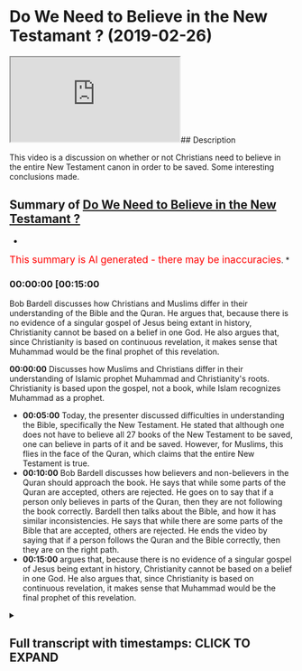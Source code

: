# Do We Need to Believe in the New Testamant ? (2019-02-26)

<iframe loading='lazy' src='https://www.youtube.com/embed/3ofFhPQQdPo'></iframe>## Description

This video is a discussion on whether or not Christians need to believe in the entire New Testament canon in order to be saved. Some interesting conclusions made.

## Summary of [Do We Need to Believe in the New Testamant ?](https://www.youtube.com/watch?v=3ofFhPQQdPo)

*

<span style="color:red; font-size:125%">This summary is AI generated - there may be inaccuracies</span>. *

### <a onclick="modifyYTiframeseektime('900')">00:00:00 [00:15:00</a>

 Bob Bardell discusses how Christians and Muslims differ in their understanding of the Bible and the Quran. He argues that, because there is no evidence of a singular gospel of Jesus being extant in history, Christianity cannot be based on a belief in one God. He also argues that, since Christianity is based on continuous revelation, it makes sense that Muhammad would be the final prophet of this revelation.

**<a onclick="modifyYTiframeseektime('0')">00:00:00</a>** Discusses how Muslims and Christians differ in their understanding of Islamic prophet Muhammad and Christianity's roots. Christianity is based upon the gospel, not a book, while Islam recognizes Muhammad as a prophet.

* **<a onclick="modifyYTiframeseektime('300')">00:05:00</a>** Today, the presenter discussed difficulties in understanding the Bible, specifically the New Testament. He stated that although one does not have to believe all 27 books of the New Testament to be saved, one can believe in parts of it and be saved. However, for Muslims, this flies in the face of the Quran, which claims that the entire New Testament is true.
* **<a onclick="modifyYTiframeseektime('600')">00:10:00</a>**  Bob Bardell discusses how believers and non-believers in the Quran should approach the book. He says that while some parts of the Quran are accepted, others are rejected. He goes on to say that if a person only believes in parts of the Quran, then they are not following the book correctly. Bardell then talks about the Bible, and how it has similar inconsistencies. He says that while there are some parts of the Bible that are accepted, others are rejected. He ends the video by saying that if a person follows the Quran and the Bible correctly, then they are on the right path.
* **<a onclick="modifyYTiframeseektime('900')">00:15:00</a>** argues that, because there is no evidence of a singular gospel of Jesus being extant in history, Christianity cannot be based on a belief in one God. He also argues that, since Christianity is based on continuous revelation, it makes sense that Muhammad would be the final prophet of this revelation.

<details><summary><h2>Full transcript with timestamps: CLICK TO EXPAND</h2></summary>

<a onclick="modifyYTiframeseektime('0)')">0:00:00 okay so you used some rice but the</a>
<a onclick="modifyYTiframeseektime('2)')">0:00:02 principle without bitching what you said</a>
<a onclick="modifyYTiframeseektime('5)')">0:00:05 today was quite impossible it's not</a>
<a onclick="modifyYTiframeseektime('6)')">0:00:06 anything up I agree with what you said</a>
<a onclick="modifyYTiframeseektime('8)')">0:00:08 because what you're saying is actually</a>
<a onclick="modifyYTiframeseektime('12)')">0:00:12 quite powerful you're you're making an</a>
<a onclick="modifyYTiframeseektime('15)')">0:00:15 admission that you should be able to</a>
<a onclick="modifyYTiframeseektime('17)')">0:00:17 remove it you should be able to make it</a>
<a onclick="modifyYTiframeseektime('19)')">0:00:19 a Christian and that you have made today</a>
<a onclick="modifyYTiframeseektime('21)')">0:00:21 which I'm very grateful for which is</a>
<a onclick="modifyYTiframeseektime('24)')">0:00:24 that it's conceivable it's possible for</a>
<a onclick="modifyYTiframeseektime('27)')">0:00:27 you to believe in parts of the New</a>
<a onclick="modifyYTiframeseektime('28)')">0:00:28 Testament and not all of the New</a>
<a onclick="modifyYTiframeseektime('30)')">0:00:30 Testament and still be eligible for</a>
<a onclick="modifyYTiframeseektime('33)')">0:00:33 salvation that is what you said because</a>
<a onclick="modifyYTiframeseektime('36)')">0:00:36 we said what gave us in Asia is what</a>
<a onclick="modifyYTiframeseektime('38)')">0:00:38 gave him the right to choose what books</a>
<a onclick="modifyYTiframeseektime('42)')">0:00:42 would be in the New Testament you agree</a>
<a onclick="modifyYTiframeseektime('43)')">0:00:43 that okay that they became known and so</a>
<a onclick="modifyYTiframeseektime('46)')">0:00:46 on but if you don't agree with the</a>
<a onclick="modifyYTiframeseektime('47)')">0:00:47 twenty-seven books</a>
<a onclick="modifyYTiframeseektime('48)')">0:00:48 it doesn't necessarily fire you from</a>
<a onclick="modifyYTiframeseektime('50)')">0:00:50 salvation and from being a Christian</a>
<a onclick="modifyYTiframeseektime('52)')">0:00:52 what I'm saying is the question of what</a>
<a onclick="modifyYTiframeseektime('56)')">0:00:56 should be acceptable and what should it</a>
<a onclick="modifyYTiframeseektime('58)')">0:00:58 be acceptable should be to the good</a>
<a onclick="modifyYTiframeseektime('60)')">0:01:00 judgment of people who look into the</a>
<a onclick="modifyYTiframeseektime('63)')">0:01:03 scripture and do the historical research</a>
<a onclick="modifyYTiframeseektime('66)')">0:01:06 and through rationalization</a>
<a onclick="modifyYTiframeseektime('68)')">0:01:08 also this decide that certain things are</a>
<a onclick="modifyYTiframeseektime('71)')">0:01:11 impossible and therefore reject aspects</a>
<a onclick="modifyYTiframeseektime('74)')">0:01:14 of that Scripture if you allow some</a>
<a onclick="modifyYTiframeseektime('77)')">0:01:17 parts of the scripture to be taken out</a>
<a onclick="modifyYTiframeseektime('79)')">0:01:19 then it should be to the good discretion</a>
<a onclick="modifyYTiframeseektime('81)')">0:01:21 of each individual reader to decide what</a>
<a onclick="modifyYTiframeseektime('84)')">0:01:24 those parts would be it's not good</a>
<a onclick="modifyYTiframeseektime('86)')">0:01:26 enough to say to someone okay you don't</a>
<a onclick="modifyYTiframeseektime('88)')">0:01:28 need to have all 27 books of the New</a>
<a onclick="modifyYTiframeseektime('90)')">0:01:30 Testament</a>
<a onclick="modifyYTiframeseektime('90)')">0:01:30 you don't need you to believe in this</a>
<a onclick="modifyYTiframeseektime('92)')">0:01:32 New Testament but you have to believe in</a>
<a onclick="modifyYTiframeseektime('94)')">0:01:34 these parts this is my summary so my</a>
<a onclick="modifyYTiframeseektime('105)')">0:01:45 summary is this Muhammad is already</a>
<a onclick="modifyYTiframeseektime('109)')">0:01:49 accepted that it is quite proper to</a>
<a onclick="modifyYTiframeseektime('113)')">0:01:53 choose your Canon based upon your belief</a>
<a onclick="modifyYTiframeseektime('115)')">0:01:55 system which is what he admitted when we</a>
<a onclick="modifyYTiframeseektime('118)')">0:01:58 talked about the sheer Sunni honey now</a>
<a onclick="modifyYTiframeseektime('120)')">0:02:00 it follows therefore that as Christians</a>
<a onclick="modifyYTiframeseektime('123)')">0:02:03 we are also quite improper to do the</a>
<a onclick="modifyYTiframeseektime('128)')">0:02:08 same</a>
<a onclick="modifyYTiframeseektime('128)')">0:02:08 the salvation</a>
<a onclick="modifyYTiframeseektime('130)')">0:02:10 gospel that was taught by the first</a>
<a onclick="modifyYTiframeseektime('132)')">0:02:12 apostles was not written down and then</a>
<a onclick="modifyYTiframeseektime('135)')">0:02:15 handed out like a tract it was preached</a>
<a onclick="modifyYTiframeseektime('138)')">0:02:18 someone can be saved by knowing the good</a>
<a onclick="modifyYTiframeseektime('141)')">0:02:21 news about Jesus and believing on it</a>
<a onclick="modifyYTiframeseektime('143)')">0:02:23 without ever having a New Testament in</a>
<a onclick="modifyYTiframeseektime('146)')">0:02:26 their hand that we believe in and if</a>
<a onclick="modifyYTiframeseektime('186)')">0:03:06 someone believes in that gospel in the</a>
<a onclick="modifyYTiframeseektime('192)')">0:03:12 letter of James or about the Book of</a>
<a onclick="modifyYTiframeseektime('194)')">0:03:14 Revelations their faith is deficient but</a>
<a onclick="modifyYTiframeseektime('198)')">0:03:18 not deficient in such a way that would</a>
<a onclick="modifyYTiframeseektime('201)')">0:03:21 cause them not to be saved because it is</a>
<a onclick="modifyYTiframeseektime('204)')">0:03:24 your faith in Christ his crucifixion and</a>
<a onclick="modifyYTiframeseektime('207)')">0:03:27 resurrection that complete work that</a>
<a onclick="modifyYTiframeseektime('210)')">0:03:30 saves you not your knowledge of the</a>
<a onclick="modifyYTiframeseektime('213)')">0:03:33 Scriptures it is obviously better yes if</a>
<a onclick="modifyYTiframeseektime('217)')">0:03:37 you know the Scriptures and I can't take</a>
<a onclick="modifyYTiframeseektime('220)')">0:03:40 lectures from Mohammed hijab because</a>
<a onclick="modifyYTiframeseektime('223)')">0:03:43 Muhammad hijab is freely admitted but</a>
<a onclick="modifyYTiframeseektime('226)')">0:03:46 for 1400 years Muslims have not agreed</a>
<a onclick="modifyYTiframeseektime('230)')">0:03:50 about their hadith but Christians have</a>
<a onclick="modifyYTiframeseektime('234)')">0:03:54 agreed about the New Testament and the</a>
<a onclick="modifyYTiframeseektime('237)')">0:03:57 debate was settled amongst Christians</a>
<a onclick="modifyYTiframeseektime('239)')">0:03:59 from 410 onwards so we can finally</a>
<a onclick="modifyYTiframeseektime('243)')">0:04:03 notice</a>
<a onclick="modifyYTiframeseektime('252)')">0:04:12 the Christians would listen to Mohammed</a>
<a onclick="modifyYTiframeseektime('255)')">0:04:15 the Muslims are not polite to listen to</a>
<a onclick="modifyYTiframeseektime('258)')">0:04:18 the Christians so genuine thank you let</a>
<a onclick="modifyYTiframeseektime('269)')">0:04:29 us continue here the Christian faith is</a>
<a onclick="modifyYTiframeseektime('272)')">0:04:32 based upon the gospel it is not based</a>
<a onclick="modifyYTiframeseektime('275)')">0:04:35 upon a book the church recognized in the</a>
<a onclick="modifyYTiframeseektime('280)')">0:04:40 writings that were circulating amongst</a>
<a onclick="modifyYTiframeseektime('283)')">0:04:43 themselves those books that he</a>
<a onclick="modifyYTiframeseektime('286)')">0:04:46 recognized as containing a classic</a>
<a onclick="modifyYTiframeseektime('289)')">0:04:49 Gospels mostly Finnish yes let me finish</a>
<a onclick="modifyYTiframeseektime('291)')">0:04:51 one question let me finish let me finish</a>
<a onclick="modifyYTiframeseektime('295)')">0:04:55 by contrast disagree about their hadith</a>
<a onclick="modifyYTiframeseektime('300)')">0:05:00 and so it is not an argument to say that</a>
<a onclick="modifyYTiframeseektime('304)')">0:05:04 because Christians may disagree about</a>
<a onclick="modifyYTiframeseektime('305)')">0:05:05 certain books but therefore the faith is</a>
<a onclick="modifyYTiframeseektime('309)')">0:05:09 invalid no no if that argument is</a>
<a onclick="modifyYTiframeseektime('311)')">0:05:11 logical</a>
<a onclick="modifyYTiframeseektime('312)')">0:05:12 Islam is invalid finally I made a point</a>
<a onclick="modifyYTiframeseektime('316)')">0:05:16 that the Quran makes a claim about</a>
<a onclick="modifyYTiframeseektime('319)')">0:05:19 history it says that there was an in</a>
<a onclick="modifyYTiframeseektime('322)')">0:05:22 deal</a>
<a onclick="modifyYTiframeseektime('323)')">0:05:23 given to a man called Issa there is</a>
<a onclick="modifyYTiframeseektime('326)')">0:05:26 absolutely no evidence for this claim</a>
<a onclick="modifyYTiframeseektime('330)')">0:05:30 whereas the New Testament is continuous</a>
<a onclick="modifyYTiframeseektime('337)')">0:05:37 to the reliability it was already in 2</a>
<a onclick="modifyYTiframeseektime('362)')">0:06:02 Peter chapter 3 a sense of what</a>
<a onclick="modifyYTiframeseektime('364)')">0:06:04 Scripture was when he says</a>
<a onclick="modifyYTiframeseektime('366)')">0:06:06 impor would say in scripture that is</a>
<a onclick="modifyYTiframeseektime('368)')">0:06:08 hard to understand I talked about the</a>
<a onclick="modifyYTiframeseektime('371)')">0:06:11 Gnostic spot in the New Testament that</a>
<a onclick="modifyYTiframeseektime('372)')">0:06:12 the community that the covenant</a>
<a onclick="modifyYTiframeseektime('374)')">0:06:14 community always had the idea of</a>
<a onclick="modifyYTiframeseektime('377)')">0:06:17 covenant and word comes from dr. Krueger</a>
<a onclick="modifyYTiframeseektime('383)')">0:06:23 he talked about we're on the same ground</a>
<a onclick="modifyYTiframeseektime('386)')">0:06:26 because you can use natural religion yes</a>
<a onclick="modifyYTiframeseektime('389)')">0:06:29 I talked about economic cornelius van</a>
<a onclick="modifyYTiframeseektime('390)')">0:06:30 til yes and that we have presuppositions</a>
<a onclick="modifyYTiframeseektime('392)')">0:06:32 and you look at history from the Islamic</a>
<a onclick="modifyYTiframeseektime('394)')">0:06:34 point of view yeah we have to look at</a>
<a onclick="modifyYTiframeseektime('396)')">0:06:36 your glasses and critique it that's why</a>
<a onclick="modifyYTiframeseektime('398)')">0:06:38 we need to look at the Koran yeah then</a>
<a onclick="modifyYTiframeseektime('400)')">0:06:40 we went on to you and Bob talks about</a>
<a onclick="modifyYTiframeseektime('404)')">0:06:44 things yeah the main issues that came up</a>
<a onclick="modifyYTiframeseektime('405)')">0:06:45 for me was your is geography yeah what I</a>
<a onclick="modifyYTiframeseektime('411)')">0:06:51 found very interesting is when you give</a>
<a onclick="modifyYTiframeseektime('413)')">0:06:53 the chain of narration when I asked you</a>
<a onclick="modifyYTiframeseektime('415)')">0:06:55 further where you get your scientific</a>
<a onclick="modifyYTiframeseektime('417)')">0:06:57 principles from you struggled actually</a>
<a onclick="modifyYTiframeseektime('420)')">0:07:00 giving us the answer yeah and then you</a>
<a onclick="modifyYTiframeseektime('423)')">0:07:03 admitted your scientific principles yeah</a>
<a onclick="modifyYTiframeseektime('438)')">0:07:18 so you're reading back into history why</a>
<a onclick="modifyYTiframeseektime('445)')">0:07:25 do you always interrupt the flow</a>
<a onclick="modifyYTiframeseektime('447)')">0:07:27 uninterrupted yeah but no neither of us</a>
<a onclick="modifyYTiframeseektime('449)')">0:07:29 interrupted you because we had some good</a>
<a onclick="modifyYTiframeseektime('451)')">0:07:31 manners not to yet you consistently you</a>
<a onclick="modifyYTiframeseektime('455)')">0:07:35 gave the chain of narration we asked you</a>
<a onclick="modifyYTiframeseektime('458)')">0:07:38 a critical question where did you get</a>
<a onclick="modifyYTiframeseektime('460)')">0:07:40 the methodology for your scientific</a>
<a onclick="modifyYTiframeseektime('462)')">0:07:42 Hadees then you told us it came with the</a>
<a onclick="modifyYTiframeseektime('478)')">0:07:58 methodology methodology all right</a>
<a onclick="modifyYTiframeseektime('484)')">0:08:04 back into history objective</a>
<a onclick="modifyYTiframeseektime('490)')">0:08:10 yes back into history yes you look after</a>
<a onclick="modifyYTiframeseektime('518)')">0:08:38 yourself next week just one question</a>
<a onclick="modifyYTiframeseektime('522)')">0:08:42 when you bring me your evidence all</a>
<a onclick="modifyYTiframeseektime('530)')">0:08:50 right where is it yes thank you they've</a>
<a onclick="modifyYTiframeseektime('533)')">0:08:53 left me yes so today we came to some</a>
<a onclick="modifyYTiframeseektime('536)')">0:08:56 very fruitful conclusions he said that</a>
<a onclick="modifyYTiframeseektime('539)')">0:08:59 the New Testament because he realized</a>
<a onclick="modifyYTiframeseektime('542)')">0:09:02 after we discussed about a tenacious 27</a>
<a onclick="modifyYTiframeseektime('546)')">0:09:06 books of the New Testament has anyone</a>
<a onclick="modifyYTiframeseektime('548)')">0:09:08 ever asked themselves why is it the fact</a>
<a onclick="modifyYTiframeseektime('552)')">0:09:12 that those 27 books are the 27 books why</a>
<a onclick="modifyYTiframeseektime('557)')">0:09:17 is it not for example that the Apocrypha</a>
<a onclick="modifyYTiframeseektime('559)')">0:09:19 or it's a gospel of st. Thomas or other</a>
<a onclick="modifyYTiframeseektime('562)')">0:09:22 books a part of it what determines what</a>
<a onclick="modifyYTiframeseektime('565)')">0:09:25 is in the New Testament and what is not</a>
<a onclick="modifyYTiframeseektime('567)')">0:09:27 in the New Testament</a>
<a onclick="modifyYTiframeseektime('568)')">0:09:28 what is where is the divine authority of</a>
<a onclick="modifyYTiframeseektime('570)')">0:09:30 that determination</a>
<a onclick="modifyYTiframeseektime('572)')">0:09:32 so today because of the difficulty of</a>
<a onclick="modifyYTiframeseektime('575)')">0:09:35 that question he actually admitted that</a>
<a onclick="modifyYTiframeseektime('578)')">0:09:38 actually you don't have to believe that</a>
<a onclick="modifyYTiframeseektime('580)')">0:09:40 all 27 books of the New Testament in</a>
<a onclick="modifyYTiframeseektime('582)')">0:09:42 order to be a Christian and to get it to</a>
<a onclick="modifyYTiframeseektime('584)')">0:09:44 be salvation other words you don't</a>
<a onclick="modifyYTiframeseektime('586)')">0:09:46 actually have to believe in the whole</a>
<a onclick="modifyYTiframeseektime('587)')">0:09:47 Bible to be a Christian you can believe</a>
<a onclick="modifyYTiframeseektime('589)')">0:09:49 in parts of the Bible and not all of the</a>
<a onclick="modifyYTiframeseektime('591)')">0:09:51 Bible that is the implication I'm afraid</a>
<a onclick="modifyYTiframeseektime('593)')">0:09:53 for us obviously as Muslims we say if</a>
<a onclick="modifyYTiframeseektime('595)')">0:09:55 God sent down message then has to be</a>
<a onclick="modifyYTiframeseektime('597)')">0:09:57 believed in in its entirety</a>
<a onclick="modifyYTiframeseektime('599)')">0:09:59 they cannot be a part of it that's</a>
<a onclick="modifyYTiframeseektime('601)')">0:10:01 rejected and a part of it which is</a>
<a onclick="modifyYTiframeseektime('602)')">0:10:02 accepted the Quran says after took my</a>
<a onclick="modifyYTiframeseektime('605)')">0:10:05 noona be barred in kitabi</a>
<a onclick="modifyYTiframeseektime('606)')">0:10:06 what a corona be Bob do you believe in</a>
<a onclick="modifyYTiframeseektime('609)')">0:10:09 parts of the book and disbelieve in</a>
<a onclick="modifyYTiframeseektime('610)')">0:10:10 parts of the book and subhanAllah do you</a>
<a onclick="modifyYTiframeseektime('612)')">0:10:12 know he was talking about it's talking</a>
<a onclick="modifyYTiframeseektime('614)')">0:10:14 about the Jews and Chris</a>
<a onclick="modifyYTiframeseektime('615)')">0:10:15 yes if I taught my noona by Bardell</a>
<a onclick="modifyYTiframeseektime('618)')">0:10:18 kitabi what a coruña bebop firmage semaj</a>
<a onclick="modifyYTiframeseektime('622)')">0:10:22 sir</a>
<a onclick="modifyYTiframeseektime('622)')">0:10:22 Oh Mia Farrow's aleikum income Illya -</a>
<a onclick="modifyYTiframeseektime('624)')">0:10:24 hyah - dunya whalemen committee you are</a>
<a onclick="modifyYTiframeseektime('627)')">0:10:27 doing it in a scintilla de amalah hooby</a>
<a onclick="modifyYTiframeseektime('629)')">0:10:29 - in a Miami loon that will be the</a>
<a onclick="modifyYTiframeseektime('632)')">0:10:32 recompense of someone who does that</a>
<a onclick="modifyYTiframeseektime('634)')">0:10:34 except for a punishment in this world</a>
<a onclick="modifyYTiframeseektime('636)')">0:10:36 and in the day of judgement they'll be</a>
<a onclick="modifyYTiframeseektime('638)')">0:10:38 humiliated even further so if God sent</a>
<a onclick="modifyYTiframeseektime('642)')">0:10:42 down a manual for people to follow there</a>
<a onclick="modifyYTiframeseektime('645)')">0:10:45 are certain expectations that we have as</a>
<a onclick="modifyYTiframeseektime('647)')">0:10:47 people are followers of that manual in</a>
<a onclick="modifyYTiframeseektime('650)')">0:10:50 order for us to maintains have salvation</a>
<a onclick="modifyYTiframeseektime('653)')">0:10:53 one of them is in fact entitlement we</a>
<a onclick="modifyYTiframeseektime('657)')">0:10:57 want this manual for salvation this</a>
<a onclick="modifyYTiframeseektime('659)')">0:10:59 guidance to humanity to be intact if</a>
<a onclick="modifyYTiframeseektime('661)')">0:11:01 it's not intact it's not agreed upon by</a>
<a onclick="modifyYTiframeseektime('664)')">0:11:04 those who specialized in its</a>
<a onclick="modifyYTiframeseektime('666)')">0:11:06 preservation then surely there's</a>
<a onclick="modifyYTiframeseektime('669)')">0:11:09 something wrong with that you can't say</a>
<a onclick="modifyYTiframeseektime('671)')">0:11:11 that ok well I believe in the Bible but</a>
<a onclick="modifyYTiframeseektime('673)')">0:11:13 you could but actually is conceivable to</a>
<a onclick="modifyYTiframeseektime('675)')">0:11:15 not believe in part of it and to believe</a>
<a onclick="modifyYTiframeseektime('677)')">0:11:17 in parts of it so you know it's he he</a>
<a onclick="modifyYTiframeseektime('679)')">0:11:19 kept acquitting the hadith the weak</a>
<a onclick="modifyYTiframeseektime('681)')">0:11:21 hadith with the Bible which is meant to</a>
<a onclick="modifyYTiframeseektime('684)')">0:11:24 be the holiest spot holy spirit-inspired</a>
<a onclick="modifyYTiframeseektime('686)')">0:11:26 book of God directly from the Jesus from</a>
<a onclick="modifyYTiframeseektime('689)')">0:11:29 Jesus the god what we accept that there</a>
<a onclick="modifyYTiframeseektime('692)')">0:11:32 are some things in hadith which are not</a>
<a onclick="modifyYTiframeseektime('694)')">0:11:34 acceptable by historical standards but</a>
<a onclick="modifyYTiframeseektime('697)')">0:11:37 the comparison should be made between</a>
<a onclick="modifyYTiframeseektime('698)')">0:11:38 the Quran and Bible not Quran and hadith</a>
<a onclick="modifyYTiframeseektime('701)')">0:11:41 especially not Quran and weak hadith and</a>
<a onclick="modifyYTiframeseektime('703)')">0:11:43 so therefore when he realized what he</a>
<a onclick="modifyYTiframeseektime('705)')">0:11:45 was asking they were asking me the</a>
<a onclick="modifyYTiframeseektime('707)')">0:11:47 questions of preservation that every</a>
<a onclick="modifyYTiframeseektime('709)')">0:11:49 question they had every single question</a>
<a onclick="modifyYTiframeseektime('712)')">0:11:52 I had those an answer every single</a>
<a onclick="modifyYTiframeseektime('714)')">0:11:54 question that they had baba never loved</a>
<a onclick="modifyYTiframeseektime('717)')">0:11:57 him</a>
<a onclick="modifyYTiframeseektime('717)')">0:11:57 that they asked me a question he said</a>
<a onclick="modifyYTiframeseektime('720)')">0:12:00 okay give me a chain of narration he</a>
<a onclick="modifyYTiframeseektime('722)')">0:12:02 didn't expect me to stumble gave him</a>
<a onclick="modifyYTiframeseektime('724)')">0:12:04 with the chain of narration then he said</a>
<a onclick="modifyYTiframeseektime('727)')">0:12:07 to me tell me a document which tab which</a>
<a onclick="modifyYTiframeseektime('730)')">0:12:10 proves the chain so I told him the name</a>
<a onclick="modifyYTiframeseektime('732)')">0:12:12 of the document which proves the chain</a>
<a onclick="modifyYTiframeseektime('733)')">0:12:13 he said to me no no it has to be before</a>
<a onclick="modifyYTiframeseektime('735)')">0:12:15 this guy I said no problem</a>
<a onclick="modifyYTiframeseektime('737)')">0:12:17 I found it</a>
<a onclick="modifyYTiframeseektime('739)')">0:12:19 honestly I found this document it's 95</a>
<a onclick="modifyYTiframeseektime('742)')">0:12:22 before yes I told him he said no it has</a>
<a onclick="modifyYTiframeseektime('744)')">0:12:24 to be has to be a wise it's only oral I</a>
<a onclick="modifyYTiframeseektime('747)')">0:12:27 said no no it can't be only although I</a>
<a onclick="modifyYTiframeseektime('749)')">0:12:29 had to be also written what's the</a>
<a onclick="modifyYTiframeseektime('750)')">0:12:30 evidence of that he said that he said</a>
<a onclick="modifyYTiframeseektime('753)')">0:12:33 okay what a simple gesture he said</a>
<a onclick="modifyYTiframeseektime('755)')">0:12:35 what's the evidence from the Prophet I</a>
<a onclick="modifyYTiframeseektime('757)')">0:12:37 said the Prophet said write it down he</a>
<a onclick="modifyYTiframeseektime('759)')">0:12:39 said Bevin said to me show me the</a>
<a onclick="modifyYTiframeseektime('765)')">0:12:45 evidence preservation I said he taught</a>
<a onclick="modifyYTiframeseektime('767)')">0:12:47 at each table there must be two of each</a>
<a onclick="modifyYTiframeseektime('769)')">0:12:49 person for each area so is that not</a>
<a onclick="modifyYTiframeseektime('772)')">0:12:52 evidence that's meant to be from so I</a>
<a onclick="modifyYTiframeseektime('776)')">0:12:56 said to him please please Bob</a>
<a onclick="modifyYTiframeseektime('778)')">0:12:58 please join his name is Johnny everyone</a>
<a onclick="modifyYTiframeseektime('780)')">0:13:00 should know his name is John</a>
<a onclick="modifyYTiframeseektime('782)')">0:13:02 I said now let's do the same thing for</a>
<a onclick="modifyYTiframeseektime('784)')">0:13:04 the Bible you know he said no he said no</a>
<a onclick="modifyYTiframeseektime('787)')">0:13:07 we don't have the same standards I said</a>
<a onclick="modifyYTiframeseektime('789)')">0:13:09 I thought this was a historical exercise</a>
<a onclick="modifyYTiframeseektime('791)')">0:13:11 I thought this was so anyway at the same</a>
<a onclick="modifyYTiframeseektime('796)')">0:13:16 point that's why we can stand here as</a>
<a onclick="modifyYTiframeseektime('798)')">0:13:18 Muslims to say in tactimon and</a>
<a onclick="modifyYTiframeseektime('800)')">0:13:20 preservation our book the Quran 114</a>
<a onclick="modifyYTiframeseektime('804)')">0:13:24 chapters are agreed upon by the Sahaba</a>
<a onclick="modifyYTiframeseektime('806)')">0:13:26 someone says no even most out he</a>
<a onclick="modifyYTiframeseektime('808)')">0:13:28 believed in hundred and twelve not</a>
<a onclick="modifyYTiframeseektime('810)')">0:13:30 Farrakhan s saying no no he changed his</a>
<a onclick="modifyYTiframeseektime('813)')">0:13:33 mind but they don't know that he changes</a>
<a onclick="modifyYTiframeseektime('815)')">0:13:35 mine in the hydrological and he said</a>
<a onclick="modifyYTiframeseektime('816)')">0:13:36 that he change his mind</a>
<a onclick="modifyYTiframeseektime('817)')">0:13:37 they said no am Kappa believed in this</a>
<a onclick="modifyYTiframeseektime('819)')">0:13:39 116 no no no he didn't believe in that I</a>
<a onclick="modifyYTiframeseektime('822)')">0:13:42 believe that under 14 we have the</a>
<a onclick="modifyYTiframeseektime('823)')">0:13:43 records for that as well yeah yeah so</a>
<a onclick="modifyYTiframeseektime('827)')">0:13:47 everyone will all the Sahaba believed in</a>
<a onclick="modifyYTiframeseektime('829)')">0:13:49 this and the Quran tells us in Amman</a>
<a onclick="modifyYTiframeseektime('833)')">0:13:53 will be female</a>
<a onclick="modifyYTiframeseektime('833)')">0:13:53 I meant to be for cutting teto were in</a>
<a onclick="modifyYTiframeseektime('836)')">0:13:56 towel offering them I hope you rock if</a>
<a onclick="modifyYTiframeseektime('838)')">0:13:58 they believe in what you guys believe in</a>
<a onclick="modifyYTiframeseektime('839)')">0:13:59 then they're on the right path who's you</a>
<a onclick="modifyYTiframeseektime('842)')">0:14:02 guys it's the Sahaba if the Sahaba</a>
<a onclick="modifyYTiframeseektime('845)')">0:14:05 I agree that this is what the Quran is</a>
<a onclick="modifyYTiframeseektime('847)')">0:14:07 because these people were around the</a>
<a onclick="modifyYTiframeseektime('848)')">0:14:08 Prophet they heard it and there's a</a>
<a onclick="modifyYTiframeseektime('850)')">0:14:10 consensus on this then that's an</a>
<a onclick="modifyYTiframeseektime('852)')">0:14:12 historical evidence a religious one</a>
<a onclick="modifyYTiframeseektime('854)')">0:14:14 that's the illogical one a rational one</a>
<a onclick="modifyYTiframeseektime('856)')">0:14:16 a philosophical one and for me a</a>
<a onclick="modifyYTiframeseektime('859)')">0:14:19 satisfactory one as well as satisfactory</a>
<a onclick="modifyYTiframeseektime('861)')">0:14:21 one as well but when you talk about the</a>
<a onclick="modifyYTiframeseektime('863)')">0:14:23 Bible and you can't even provide one</a>
<a onclick="modifyYTiframeseektime('864)')">0:14:24 chain of provenance one person what what</a>
<a onclick="modifyYTiframeseektime('868)')">0:14:28 one chain of Providence what</a>
<a onclick="modifyYTiframeseektime('869)')">0:14:29 yeah no chain and one person who's met</a>
<a onclick="modifyYTiframeseektime('872)')">0:14:32 Jesus spoken to Jesus and we don't come</a>
<a onclick="modifyYTiframeseektime('875)')">0:14:35 on and now you're telling me you can he</a>
<a onclick="modifyYTiframeseektime('877)')">0:14:37 said to me it met he said you can you</a>
<a onclick="modifyYTiframeseektime('879)')">0:14:39 don't have to believe in all the books</a>
<a onclick="modifyYTiframeseektime('880)')">0:14:40 of the New Testament he said so no I</a>
<a onclick="modifyYTiframeseektime('883)')">0:14:43 said okay perfectly I said to him I</a>
<a onclick="modifyYTiframeseektime('886)')">0:14:46 that's perfect</a>
<a onclick="modifyYTiframeseektime('887)')">0:14:47 he said that's exactly my belief I don't</a>
<a onclick="modifyYTiframeseektime('890)')">0:14:50 believe in all the New Testament</a>
<a onclick="modifyYTiframeseektime('891)')">0:14:51 I believe in part of the New Testament I</a>
<a onclick="modifyYTiframeseektime('892)')">0:14:52 reject another part so now he tells me</a>
<a onclick="modifyYTiframeseektime('896)')">0:14:56 no you have to believe in these parts</a>
<a onclick="modifyYTiframeseektime('897)')">0:14:57 salvation crucifixion and listen thank</a>
<a onclick="modifyYTiframeseektime('899)')">0:14:59 God no no no no you can't tell me now</a>
<a onclick="modifyYTiframeseektime('903)')">0:15:03 you have you have an intellectual right</a>
<a onclick="modifyYTiframeseektime('906)')">0:15:06 to accept and reject parts of the New</a>
<a onclick="modifyYTiframeseektime('908)')">0:15:08 Testament on academic grounds and then</a>
<a onclick="modifyYTiframeseektime('910)')">0:15:10 dictate to me where the rejection should</a>
<a onclick="modifyYTiframeseektime('913)')">0:15:13 be where the accepting should be and so</a>
<a onclick="modifyYTiframeseektime('916)')">0:15:16 on</a>
<a onclick="modifyYTiframeseektime('916)')">0:15:16 and even said you don't even need the</a>
<a onclick="modifyYTiframeseektime('918)')">0:15:18 New Testament for for for salvation and</a>
<a onclick="modifyYTiframeseektime('922)')">0:15:22 then I said to him okay that's that's</a>
<a onclick="modifyYTiframeseektime('923)')">0:15:23 perfect because I've got the Quran so</a>
<a onclick="modifyYTiframeseektime('929)')">0:15:29 the point is and it's in gentleman the</a>
<a onclick="modifyYTiframeseektime('933)')">0:15:33 point is if he if the argument is listen</a>
<a onclick="modifyYTiframeseektime('936)')">0:15:36 to this if the argument is that you</a>
<a onclick="modifyYTiframeseektime('939)')">0:15:39 don't you need the Gospels the four</a>
<a onclick="modifyYTiframeseektime('940)')">0:15:40 Gospels because that could be the</a>
<a onclick="modifyYTiframeseektime('941)')">0:15:41 argument so you know you don't need the</a>
<a onclick="modifyYTiframeseektime('943)')">0:15:43 27 books is just the four Gospels then</a>
<a onclick="modifyYTiframeseektime('945)')">0:15:45 the argument he made is actually self</a>
<a onclick="modifyYTiframeseektime('947)')">0:15:47 refuting because he said the first</a>
<a onclick="modifyYTiframeseektime('949)')">0:15:49 people who sees words go back on him</a>
<a onclick="modifyYTiframeseektime('951)')">0:15:51 this is the first people the first</a>
<a onclick="modifyYTiframeseektime('954)')">0:15:54 people to ever believe in Jesus was</a>
<a onclick="modifyYTiframeseektime('957)')">0:15:57 there a New Testament was four books so</a>
<a onclick="modifyYTiframeseektime('959)')">0:15:59 no he said no so wait a minute you can</a>
<a onclick="modifyYTiframeseektime('962)')">0:16:02 believe in Jesus you can believe in</a>
<a onclick="modifyYTiframeseektime('964)')">0:16:04 Jesus's message it's conceivable not to</a>
<a onclick="modifyYTiframeseektime('967)')">0:16:07 believe in the four Gospels and still be</a>
<a onclick="modifyYTiframeseektime('970)')">0:16:10 a Christian and be saved</a>
<a onclick="modifyYTiframeseektime('971)')">0:16:11 that's our position that's our position</a>
<a onclick="modifyYTiframeseektime('975)')">0:16:15 that's our position</a>
<a onclick="modifyYTiframeseektime('976)')">0:16:16 and moreover what I'll say to you is</a>
<a onclick="modifyYTiframeseektime('978)')">0:16:18 this in the in the book of Corinthians</a>
<a onclick="modifyYTiframeseektime('980)')">0:16:20 2nd Corinthians</a>
<a onclick="modifyYTiframeseektime('981)')">0:16:21 yes verse number 18 can we get out</a>
<a onclick="modifyYTiframeseektime('984)')">0:16:24 somewhere can we let's see</a>
<a onclick="modifyYTiframeseektime('987)')">0:16:27 let's see I wanna see it refers to a</a>
<a onclick="modifyYTiframeseektime('990)')">0:16:30 sink in a book he makes an argument from</a>
<a onclick="modifyYTiframeseektime('993)')">0:16:33 silence and he doesn't even know what</a>
<a onclick="modifyYTiframeseektime('994)')">0:16:34 that meant when I told them an argument</a>
<a onclick="modifyYTiframeseektime('996)')">0:16:36 from silence is that he said that this</a>
<a onclick="modifyYTiframeseektime('998)')">0:16:38 knew this gospel this gospel that you're</a>
<a onclick="modifyYTiframeseektime('1001)')">0:16:41 referring to that a singular gospel of</a>
<a onclick="modifyYTiframeseektime('1003)')">0:16:43 Jesus it's nowhere in history to be</a>
<a onclick="modifyYTiframeseektime('1004)')">0:16:44 found I said that just because you don't</a>
<a onclick="modifyYTiframeseektime('1006)')">0:16:46 find something in history it doesn't</a>
<a onclick="modifyYTiframeseektime('1008)')">0:16:48 mean it doesn't exist this argument from</a>
<a onclick="modifyYTiframeseektime('1009)')">0:16:49 silence and I gave him the example of</a>
<a onclick="modifyYTiframeseektime('1010)')">0:16:50 the lack of my comedy text 1945 to prove</a>
<a onclick="modifyYTiframeseektime('1013)')">0:16:53 my point but look at this in the second</a>
<a onclick="modifyYTiframeseektime('1016)')">0:16:56 book of second Corinthians verse number</a>
<a onclick="modifyYTiframeseektime('1017)')">0:16:57 18 and we have sent with him the brother</a>
<a onclick="modifyYTiframeseektime('1020)')">0:17:00 who whose praise is in that gospel</a>
<a onclick="modifyYTiframeseektime('1023)')">0:17:03 throughout all of the churches the</a>
<a onclick="modifyYTiframeseektime('1025)')">0:17:05 Gospels not the Gospels the idea is even</a>
<a onclick="modifyYTiframeseektime('1028)')">0:17:08 in the Anthony in the oldest text the</a>
<a onclick="modifyYTiframeseektime('1030)')">0:17:10 idea of a gospel a singular gospel was</a>
<a onclick="modifyYTiframeseektime('1032)')">0:17:12 being referred to so there is evidence</a>
<a onclick="modifyYTiframeseektime('1034)')">0:17:14 in the in the books that they believe in</a>
<a onclick="modifyYTiframeseektime('1036)')">0:17:16 obviously that's Paul so in summary</a>
<a onclick="modifyYTiframeseektime('1039)')">0:17:19 that's why Christianity now people are</a>
<a onclick="modifyYTiframeseektime('1041)')">0:17:21 living it and Islam it makes sense from</a>
<a onclick="modifyYTiframeseektime('1045)')">0:17:25 all perspectives not just from a</a>
<a onclick="modifyYTiframeseektime('1046)')">0:17:26 Trinitarian perspective but from a</a>
<a onclick="modifyYTiframeseektime('1048)')">0:17:28 preservation perspective it makes sense</a>
<a onclick="modifyYTiframeseektime('1050)')">0:17:30 from a rational perspective yes guys I</a>
<a onclick="modifyYTiframeseektime('1053)')">0:17:33 mean if you're a Christian and you're</a>
<a onclick="modifyYTiframeseektime('1054)')">0:17:34 watching this yes one question yes</a>
<a onclick="modifyYTiframeseektime('1062)')">0:17:42 you know the Muslim are we allowed to do</a>
<a onclick="modifyYTiframeseektime('1069)')">0:17:49 argument or do Dawa to a non-muslim</a>
<a onclick="modifyYTiframeseektime('1072)')">0:17:52 without having of knowledge of Islam no</a>
<a onclick="modifyYTiframeseektime('1074)')">0:17:54 you have to have some knowledge so I</a>
<a onclick="modifyYTiframeseektime('1077)')">0:17:57 have seen a lot of Muslim brothers that</a>
<a onclick="modifyYTiframeseektime('1079)')">0:17:59 the astac after Wilson yes and they</a>
<a onclick="modifyYTiframeseektime('1082)')">0:18:02 should not come here I was telling them</a>
<a onclick="modifyYTiframeseektime('1084)')">0:18:04 I was shouting to the my mouth yeah dude</a>
<a onclick="modifyYTiframeseektime('1088)')">0:18:08 our so my message to the Christians is</a>
<a onclick="modifyYTiframeseektime('1092)')">0:18:12 guys look within whether you look from a</a>
<a onclick="modifyYTiframeseektime('1094)')">0:18:14 preservation perspective a textual</a>
<a onclick="modifyYTiframeseektime('1095)')">0:18:15 perspective a rational perspective or</a>
<a onclick="modifyYTiframeseektime('1097)')">0:18:17 even an intuitive perspective the answer</a>
<a onclick="modifyYTiframeseektime('1099)')">0:18:19 is always going to be one that you</a>
<a onclick="modifyYTiframeseektime('1101)')">0:18:21 believe in one God you cannot bring</a>
<a onclick="modifyYTiframeseektime('1102)')">0:18:22 yourself to believe in three and one and</a>
<a onclick="modifyYTiframeseektime('1104)')">0:18:24 one and three you don't accept your</a>
<a onclick="modifyYTiframeseektime('1106)')">0:18:26 story of the entire New Testament it</a>
<a onclick="modifyYTiframeseektime('1108)')">0:18:28 makes perfect sense it made perfect</a>
<a onclick="modifyYTiframeseektime('1110)')">0:18:30 sense for there to have been a renewal</a>
<a onclick="modifyYTiframeseektime('1112)')">0:18:32 of the faith through another prophet one</a>
<a onclick="modifyYTiframeseektime('1115)')">0:18:35 that we believe it is predicted in the</a>
<a onclick="modifyYTiframeseektime('1116)')">0:18:36 New Testament and the Old Testament who</a>
<a onclick="modifyYTiframeseektime('1118)')">0:18:38 came in the form of Muhammad in the</a>
<a onclick="modifyYTiframeseektime('1120)')">0:18:40 Arabian Peninsula seven centuries I saw</a>
<a onclick="modifyYTiframeseektime('1123)')">0:18:43 after pray before</a>
</details>
